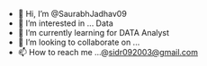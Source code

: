 - 👋 Hi, I’m @SaurabhJadhav09
- 👀 I’m interested in ... Data
- 🌱 I’m currently learning for DATA Analyst
- 💞️ I’m looking to collaborate on ... 
- 📫 How to reach me ...@sidr092003@gmail.com

<!---
SaurabhJadhav09/SaurabhJadhav09 is a ✨ special ✨ repository because its `README.md` (this file) appears on your GitHub profile.
You can click the Preview link to take a look at your changes.
--->
